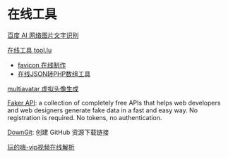 # 在线工具

[百度 AI 网络图片文字识别](https://ai.baidu.com/tech/ocr_others/webimage)


[在线工具 tool.lu ](https://tool.lu/)

- [favicon 在线制作](https://tool.lu/favicon/)
- [在线JSON转PHP数组工具](https://uutool.cn/json2php/)

[multiavatar 虚拟头像生成](https://multiavatar.com/)

[Faker API](https://fakerapi.it/it): a collection of completely free APIs that helps web developers and web designers generate fake data in a fast and easy way. No registration is required. No tokens, no authentication.

[DownGit](https://zhoudaxiaa.gitee.io/downgit/): 创建 GitHub 资源下载链接

[玩的嗨-vip视频在线解析](https://tv.wandhi.com/go.html)
